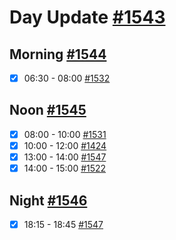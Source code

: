 # Day Update [#1543](https://github.com/sentrei/sentrei/issues/1543)

## Morning [#1544](https://github.com/sentrei/sentrei/issues/1544)

- [x] 06:30 - 08:00 [#1532](https://github.com/sentrei/sentrei/issues/1532)

## Noon [#1545](https://github.com/sentrei/sentrei/issues/1545)

- [x] 08:00 - 10:00 [#1531](https://github.com/sentrei/sentrei/issues/1531)
- [x] 10:00 - 12:00 [#1424](https://github.com/sentrei/sentrei/issues/1424)
- [x] 13:00 - 14:00 [#1547](https://github.com/sentrei/sentrei/issues/1547)
- [x] 14:00 - 15:00 [#1522](https://github.com/sentrei/sentrei/issues/1522)

## Night [#1546](https://github.com/sentrei/sentrei/issues/1546)

- [x] 18:15 - 18:45 [#1547](https://github.com/sentrei/sentrei/issues/1547)

